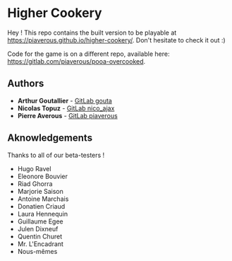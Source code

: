 # Higher Cookery

Hey ! This repo contains the built version to be playable at https://piaverous.github.io/higher-cookery/. Don't hesitate to check it out :) 

Code for the game is on a different repo, available here: https://gitlab.com/piaverous/pooa-overcooked.

## Authors

* **Arthur Goutallier** - [GitLab gouta](https://gitlab.com/Gouta)
* **Nicolas Topuz** - [GitLab nico_ajax](https://gitlab.com/nico_ajax)
* **Pierre Averous** - [GitLab piaverous](https://gitlab.com/piaverous)

## Aknowledgements
Thanks to all of our beta-testers !
- Hugo Ravel
- Eleonore Bouvier
- Riad Ghorra
- Marjorie Saison
- Antoine Marchais
- Donatien Criaud
- Laura Hennequin
- Guillaume Egee
- Julen Dixneuf
- Quentin Churet
- Mr. L'Encadrant
- Nous-mêmes
